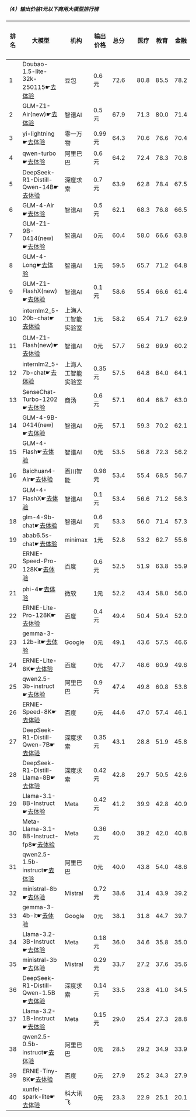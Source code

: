 ##### （4）输出价格1元以下商用大模型排行榜
|排名|大模型|机构|输出价格|总分| |医疗|教育|金融|法律|行政公务|心理健康|推理与数学计算|语言与指令遵从|
|---|-----|---|-------|---|-|----|---|---|---|------|-------|-----------|------------|
|1|Doubao-1.5-lite-32k-250115☛[去体验](https://easyllm.site/static/modelcompare.html?type=proprietary)|豆包|0.6元|72.6| |        80.8|85.5|78.2|61.6|        65.8|65.8|        65.0|77.8|
|2|GLM-Z1-Air(new)☛[去体验](https://easyllm.site/static/modelcompare.html?type=proprietary)|智谱AI|0.5元|67.9| |        71.3|80.0|71.4|52.0|        76.0|53.5|        63.8|75.5|
|3|yi-lightning☛[去体验](https://easyllm.site/static/modelcompare.html?type=proprietary)|零一万物|0.99元|64.3| |        70.6|76.6|70.4|42.6|        61.5|56.8|        61.2|74.9|
|4|qwen-turbo☛[去体验](https://easyllm.site/static/modelcompare.html?type=proprietary)|阿里巴巴|0.6元|64.2| |        72.4|78.3|70.8|46.9|        62.0|60.8|        53.0|69.4|
|5|DeepSeek-R1-Distill-Qwen-14B☛[去体验](https://easyllm.site/static/modelcompare.html?type=open-source)|深度求索|0.7元|63.9| |        62.8|78.4|67.5|40.2|        66.5|55.6|        67.2|72.7|
|6|GLM-4-Air☛[去体验](https://easyllm.site/static/modelcompare.html?type=proprietary)|智谱AI|0.5元|62.1| |        68.3|76.8|66.5|42.5|        68.0|56.5|        44.2|74.4|
|7|GLM-Z1-9B-0414(new)☛[去体验](https://easyllm.site/static/modelcompare.html?type=open-source)|智谱AI|0元|60.4| |        58.0|66.6|63.8|31.5|        75.5|48.8|        69.1|69.6|
|8|GLM-4-Long☛[去体验](https://easyllm.site/static/modelcompare.html?type=proprietary)|智谱AI|1元|59.5| |        65.7|71.2|64.8|42.3|        61.0|50.9|        47.9|72.4|
|9|GLM-Z1-FlashX(new)☛[去体验](https://easyllm.site/static/modelcompare.html?type=proprietary)|智谱AI|0.1元|58.6| |        55.4|66.6|61.4|32.3|        71.5|48.6|        61.9|71.4|
|10|internlm2_5-20b-chat☛[去体验](https://easyllm.site/static/modelcompare.html?type=open-source)|上海人工智能实验室|1元|58.2| |        65.4|71.7|62.9|44.7|        53.5|52.7|        43.8|70.7|
|11|GLM-Z1-Flash(new)☛[去体验](https://easyllm.site/static/modelcompare.html?type=proprietary)|智谱AI|0元|57.7| |        56.2|69.9|60.2|32.5|        65.5|47.1|        60.1|69.7|
|12|internlm2_5-7b-chat☛[去体验](https://easyllm.site/static/modelcompare.html?type=open-source)|上海人工智能实验室|0.35元|57.5| |        64.8|64.0|64.1|43.1|        55.5|51.0|        46.9|70.9|
|13|SenseChat-Turbo-1202☛[去体验](https://easyllm.site/static/modelcompare.html?type=proprietary)|商汤|0.6元|57.1| |        60.4|68.7|63.0|36.8|        56.0|52.2|        50.3|69.7|
|14|GLM-4-9B-0414(new)☛[去体验](https://easyllm.site/static/modelcompare.html?type=open-source)|智谱AI|0元|57.1| |        59.3|70.2|62.1|40.8|        53.5|49.2|        49.9|71.9|
|15|GLM-4-Flash☛[去体验](https://easyllm.site/static/modelcompare.html?type=proprietary)|智谱AI|0元|53.5| |        56.8|72.3|56.2|36.2|        49.4|52.3|        38.7|66.0|
|16|Baichuan4-Air☛[去体验](https://easyllm.site/static/modelcompare.html?type=proprietary)|百川智能|0.98元|53.4| |        55.4|68.5|56.7|30.3|        49.0|47.2|        50.3|69.9|
|17|GLM-4-FlashX☛[去体验](https://easyllm.site/static/modelcompare.html?type=proprietary)|智谱AI|0.1元|53.4| |        56.6|71.2|56.3|34.7|        53.5|46.1|        42.4|66.5|
|18|glm-4-9b-chat☛[去体验](https://easyllm.site/static/modelcompare.html?type=open-source)|智谱AI|0.6元|53.3| |        56.0|71.4|57.3|36.5|        52.0|47.1|        39.1|66.7|
|19|abab6.5s-chat☛[去体验](https://easyllm.site/static/modelcompare.html?type=proprietary)|minimax|1元|52.8| |        53.2|62.7|55.6|33.8|        49.5|44.8|        48.0|74.9|
|20|ERNIE-Speed-Pro-128K☛[去体验](https://easyllm.site/static/modelcompare.html?type=proprietary)|百度|0.6元|52.5| |        51.9|63.8|55.9|37.6|        47.5|44.8|        46.8|71.7|
|21|phi-4☛[去体验](https://easyllm.site/static/modelcompare.html?type=open-source)|微软|1元|52.2| |        43.4|58.0|56.0|24.9|        64.5|43.2|        60.3|67.2|
|22|ERNIE-Lite-Pro-128K☛[去体验](https://easyllm.site/static/modelcompare.html?type=proprietary)|百度|0.4元|49.4| |        50.4|59.4|52.0|31.4|        46.0|43.5|        44.2|68.5|
|23|gemma-3-12b-it☛[去体验](https://easyllm.site/static/modelcompare.html?type=open-source)|Google|0元|49.1| |        43.6|57.5|46.6|20.4|        59.0|41.1|        58.3|66.4|
|24|ERNIE-Lite-8K☛[去体验](https://easyllm.site/static/modelcompare.html?type=proprietary)|百度|0元|47.7| |        48.6|60.9|49.6|29.2|        45.5|43.0|        38.6|66.4|
|25|qwen2.5-3b-instruct☛[去体验](https://easyllm.site/static/modelcompare.html?type=open-source)|阿里巴巴|0.9元|47.4| |        49.8|60.8|53.8|26.9|        42.0|43.8|        39.6|62.4|
|26|ERNIE-Speed-8K☛[去体验](https://easyllm.site/static/modelcompare.html?type=proprietary)|百度|0元|44.6| |        47.0|57.4|46.1|31.4|        42.5|43.7|        27.3|61.4|
|27|DeepSeek-R1-Distill-Qwen-7B☛[去体验](https://easyllm.site/static/modelcompare.html?type=open-source)|深度求索|0.35元|43.1| |        28.8|51.9|45.8|19.2|        54.0|30.4|        54.5|60.3|
|28|DeepSeek-R1-Distill-Llama-8B☛[去体验](https://easyllm.site/static/modelcompare.html?type=open-source)|深度求索|0.42元|42.8| |        29.7|50.5|42.6|20.3|        52.0|31.9|        52.7|62.7|
|29|Llama-3.1-8B-Instruct☛[去体验](https://easyllm.site/static/modelcompare.html?type=open-source)|Meta|0.42元|41.2| |        39.9|42.8|40.9|21.3|        43.0|37.2|        42.3|62.5|
|30|Meta-Llama-3.1-8B-Instruct-fp8☛[去体验](https://easyllm.site/static/modelcompare.html?type=open-source)|Meta|0.36元|40.0| |        39.2|42.0|40.8|19.5|        37.5|34.0|        44.1|63.3|
|31|qwen2.5-1.5b-instruct☛[去体验](https://easyllm.site/static/modelcompare.html?type=open-source)|阿里巴巴|0元|40.0| |        43.8|54.0|48.6|25.6|        35.0|39.6|        24.7|48.5|
|32|ministral-8b☛[去体验](https://easyllm.site/static/modelcompare.html?type=proprietary)|Mistral|0.72元|38.6| |        31.4|43.9|39.2|19.9|        39.5|31.5|        42.9|60.9|
|33|gemma-3-4b-it☛[去体验](https://easyllm.site/static/modelcompare.html?type=open-source)|Google|0元|38.1| |        31.8|44.7|39.7|16.6|        39.5|29.2|        49.2|54.4|
|34|Llama-3.2-3B-Instruct☛[去体验](https://easyllm.site/static/modelcompare.html?type=open-source)|Meta|0.18元|36.0| |        34.6|35.8|35.0|17.1|        34.0|29.6|        39.7|62.0|
|35|ministral-3b☛[去体验](https://easyllm.site/static/modelcompare.html?type=proprietary)|Mistral|0.29元|33.7| |        27.2|37.6|35.6|14.8|        34.0|29.4|        40.4|50.8|
|36|DeepSeek-R1-Distill-Qwen-1.5B☛[去体验](https://easyllm.site/static/modelcompare.html?type=open-source)|深度求索|0.14元|33.5| |        23.8|41.0|34.5|15.4|        34.5|23.9|        46.3|49.0|
|37|Llama-3.2-1B-Instruct☛[去体验](https://easyllm.site/static/modelcompare.html?type=open-source)|Meta|0.15元|29.0| |        25.4|27.3|28.8|14.6|        29.0|21.1|        33.1|52.5|
|38|qwen2.5-0.5b-instruct☛[去体验](https://easyllm.site/static/modelcompare.html?type=open-source)|阿里巴巴|0元|28.5| |        29.2|34.9|33.9|18.4|        22.5|24.5|        25.4|39.3|
|39|ERNIE-Tiny-8K☛[去体验](https://easyllm.site/static/modelcompare.html?type=proprietary)|百度|0元|27.9| |        25.2|34.3|27.9|19.8|        32.0|23.0|        18.4|42.6|
|40|xunfei-spark-lite☛[去体验](https://easyllm.site/static/modelcompare.html?type=proprietary)|科大讯飞|0元|23.3| |        22.9|25.1|20.1|19.8|        21.7|25.4|        14.2|37.4|
    
